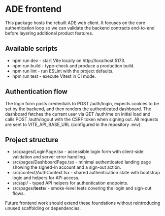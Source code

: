 # ADE frontend

This package hosts the rebuilt ADE web client. It focuses on the core authentication loop so we can validate the backend contracts end-to-end before layering additional product features.

## Available scripts

- npm run dev - start Vite locally on http://localhost:5173.
- npm run build - type-check and produce a production build.
- npm run lint - run ESLint with the project defaults.
- npm run test - execute Vitest in CI mode.

## Authentication flow

The login form posts credentials to POST /auth/login, expects cookies to be set by the backend, and then renders the authenticated dashboard. The dashboard fetches the current user via GET /auth/me on initial load and calls POST /auth/logout with the CSRF token when signing out. All requests are sent to VITE_API_BASE_URL (configured in the repository .env).

## Project structure

- src/pages/LoginPage.tsx - accessible login form with client-side validation and server error handling.
- src/pages/DashboardPage.tsx - minimal authenticated landing page showing the signed-in account and a sign-out action.
- src/context/AuthContext.tsx - shared authentication state with bootstrap logic and helpers for API access.
- src/api/ - typed API helpers for authentication endpoints.
- src/pages/__tests__/ - smoke-level tests covering the login and sign-out flows.

Future frontend work should extend these foundations without reintroducing unused scaffolding or dependencies.
